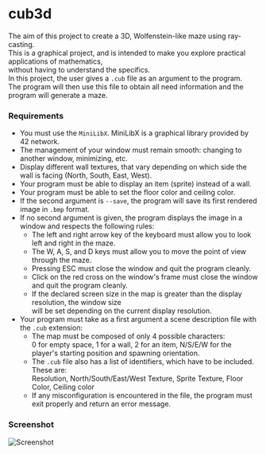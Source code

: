# cub3d
The aim of this project to create a 3D, Wolfenstein-like maze using ray-casting.  
This is a graphical project, and is intended to make you explore practical applications of mathematics,  
without having to understand the specifics.  
In this project, the user gives a `.cub` file as an argument to the program.  
The program will then use this file to obtain all need information and the program will generate a maze.  

### Requirements
- You must use the `MiniLibX`. MiniLibX is a graphical library provided by 42 network.  
- The management of your window must remain smooth: changing to another window, minimizing, etc.  
- Display different wall textures, that vary depending on which side the wall is facing (North, South, East, West).  
- Your program must be able to display an item (sprite) instead of a wall.  
- Your program must be able to set the floor color and ceiling color.  
- If the second argument is `--save`, the program will save its first rendered image in `.bmp` format.  
- If no second argument is given, the program displays the image in a window and respects the following rules:
  - The left and right arrow key of the keyboard must allow you to look left and right in the maze.
  - The W, A, S, and D keys must allow you to move the point of view through the maze.
  - Pressing ESC must close the window and quit the program cleanly.
  - Click on the red cross on the window's frame must close the window and quit the program cleanly.
  - If the declared screen size in the map is greater than the display resolution, the window size  
    will be set depending on the current display resolution.  
- Your program must take as a first argument a scene description file with the `.cub` extension:
  - The map must be composed of only 4 possible characters:  
    0 for empty space, 1 for a wall, 2 for an item, N/S/E/W for the player's starting position and spawning orientation.
  - The `.cub` file also has a list of identifiers, which have to be included. These are:  
    Resolution, North/South/East/West Texture, Sprite Texture, Floor Color, Ceiling color
  - If any misconfiguration is encountered in the file, the program must exit properly and return an error message.

### Screenshot
![Screenshot](https://github.com/gbouwen/cub3d/tree/master/img/cub1.png)
